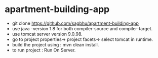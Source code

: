 # apartment-building-app
- git clone https://github.com/sagbhu/apartment-building-app
- use java -version 1.8 for both compiler-source and compiler-target.
- use tomcat server version 9.0.98.
- go to project properties-> project facets-> select tomcat in runtime.
- build the project using : mvn clean install.
- to run project : Run On Server.

